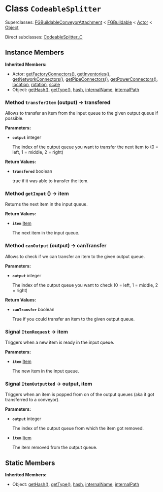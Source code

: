 # Class <code>CodeableSplitter</code>

Superclasses: <a href="FGBuildableConveyorAttachment.md">FGBuildableConveyorAttachment</a> < <a href="FGBuildable.md">FGBuildable</a> < <a href="Actor.md">Actor</a> < <a href="Object.md">Object</a>

Direct subclasses: <a href="CodeableSplitter_C.md">CodeableSplitter_C</a>


## Instance Members
<b>Inherited Members:</b>
- Actor: <a href="Actor.md#user-content-get-factory-connectors">getFactoryConnectors()</a>, <a href="Actor.md#user-content-get-inventories">getInventories()</a>, <a href="Actor.md#user-content-get-network-connectors">getNetworkConnectors()</a>, <a href="Actor.md#user-content-get-pipe-connectors">getPipeConnectors()</a>, <a href="Actor.md#user-content-get-power-connectors">getPowerConnectors()</a>, <a href="Actor.md#user-content-location">location</a>, <a href="Actor.md#user-content-rotation">rotation</a>, <a href="Actor.md#user-content-scale">scale</a>
- Object: <a href="Object.md#user-content-get-hash">getHash()</a>, <a href="Object.md#user-content-get-type">getType()</a>, <a href="Object.md#user-content-hash">hash</a>, <a href="Object.md#user-content-internal-name">internalName</a>, <a href="Object.md#user-content-internal-path">internalPath</a>
### Method <code id="transfer-item">transferItem</code> (output) → transfered
Allows to transfer an item from the input queue to the given output queue if possible.

<b>Parameters:</b>

- <code><b>output</b></code> integer

  The index of the output queue you want to transfer the next item to (0 = left, 1 = middle, 2 = right)

<b>Return Values:</b>

- <code><b>transfered</b></code> boolean

  true if it was able to transfer the item.
### Method <code id="get-input">getInput</code> () → item
Returns the next item in the input queue.


<b>Return Values:</b>

- <code><b>item</b></code> <a href="../structs/Item.md">Item</a>

  The next item in the input queue.
### Method <code id="can-output">canOutput</code> (output) → canTransfer
Allows to check if we can transfer an item to the given output queue.

<b>Parameters:</b>

- <code><b>output</b></code> integer

  The index of the output queue you want to check (0 = left, 1 = middle, 2 = right)

<b>Return Values:</b>

- <code><b>canTransfer</b></code> boolean

  True if you could transfer an item to the given output queue.
### Signal <code id="-item-request">ItemRequest</code> → item
Triggers when a new item is ready in the input queue.

<b>Parameters:</b>

- <code><b>item</b></code> <a href="../structs/Item.md">Item</a>

  The new item in the input queue.
### Signal <code id="-item-outputted">ItemOutputted</code> → output, item
Triggers when an item is popped from on of the output queues (aka it got transferred to a conveyor).

<b>Parameters:</b>

- <code><b>output</b></code> integer

  The index of the output queue from which the item got removed.
- <code><b>item</b></code> <a href="../structs/Item.md">Item</a>

  The item removed from the output queue.
## Static Members
<b>Inherited Members:</b>
- Object: <a href="Object.md#user-content-s-get-hash">getHash()</a>, <a href="Object.md#user-content-s-get-type">getType()</a>, <a href="Object.md#user-content-s-hash">hash</a>, <a href="Object.md#user-content-s-internal-name">internalName</a>, <a href="Object.md#user-content-s-internal-path">internalPath</a>